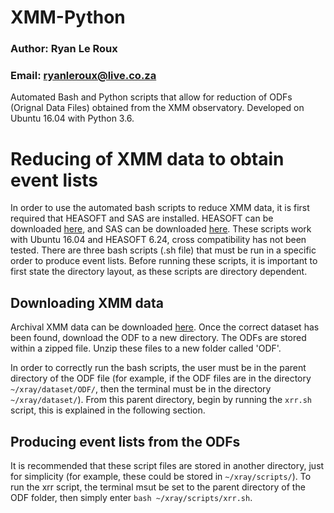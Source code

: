 # XMM-Python

### Author: Ryan Le Roux
### Email: ryanleroux@live.co.za

Automated Bash and Python scripts that allow for reduction of ODFs (Orignal Data Files) obtained from the XMM observatory. Developed on Ubuntu 16.04 with Python 3.6. 

# Reducing of XMM data to obtain event lists

In order to use the automated bash scripts to reduce XMM data, it is first required that HEASOFT and SAS are installed. HEASOFT can be downloaded [here](https://heasarc.gsfc.nasa.gov/lheasoft/install.html), and SAS can be downloaded [here](https://www.cosmos.esa.int/web/xmm-newton/sas-download). These scripts work with Ubuntu 16.04 and HEASOFT 6.24, cross compatibility has not been tested.
There are three bash scripts (.sh file) that must be run in a specific order to produce event lists. Before running these scripts, it is important to first state the directory layout, as these scripts are directory dependent. 

## Downloading XMM data

Archival XMM data can be downloaded [here](http://nxsa.esac.esa.int/nxsa-web/#search). Once the correct dataset has been found, download the ODF to a new directory. The ODFs are stored within a zipped file. Unzip these files to a new folder called 'ODF'. 

In order to correctly run the bash scripts, the user must be in the parent directory of the ODF file (for example, if the ODF files are in the directory `~/xray/dataset/ODF/`, then the terminal must be in the directory `~/xray/dataset/`). From this parent directory, begin by running the `xrr.sh` script, this is explained in the following section. 

## Producing event lists from the ODFs

It is recommended that these script files are stored in another directory, just for simplicity (for example, these could be stored in `~/xray/scripts/`). To run the xrr script, the terminal msut be set to the parent directory of the ODF folder, then simply enter `bash ~/xray/scripts/xrr.sh`.
